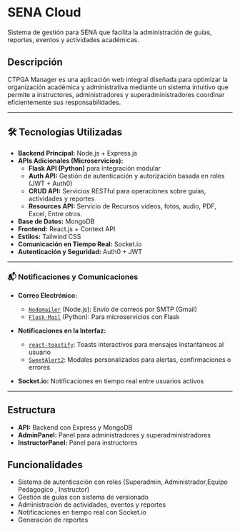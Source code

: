 # SENA Cloud

Sistema de gestión para SENA que facilita la administración de guías, reportes, eventos y actividades académicas.

## Descripción

CTPGA Manager es una aplicación web integral diseñada para optimizar la organización académica y administrativa mediante un sistema intuitivo que permite a instructores, administradores y superadministradores coordinar eficientemente sus responsabilidades.

---

## 🛠️ Tecnologías Utilizadas

- **Backend Principal:** Node.js + Express.js  
- **APIs Adicionales (Microservicios):**
  - **Flask API (Python)** para integración modular
  - **Auth API:** Gestión de autenticación y autorización basada en roles (JWT + Auth0)
  - **CRUD API:** Servicios RESTful para operaciones sobre guías, actividades y reportes
  - **Resources API:** Servicio de Recursos videos, fotos, audio, PDF, Excel, Entre otros.
- **Base de Datos:** MongoDB  
- **Frontend:** React.js + Context API  
- **Estilos:** Tailwind CSS  
- **Comunicación en Tiempo Real:** Socket.io  
- **Autenticación y Seguridad:** Auth0 + JWT  

---

### 📬 Notificaciones y Comunicaciones

- **Correo Electrónico:**
  - [`Nodemailer`](https://nodemailer.com/about/) (Node.js): Envío de correos por SMTP (Gmail)
  - [`Flask-Mail`](https://pythonhosted.org/Flask-Mail/) (Python): Para microservicios con Flask

- **Notificaciones en la Interfaz:**
  - [`react-toastify`](https://fkhadra.github.io/react-toastify/): Toasts interactivos para mensajes instantáneos al usuario
  - [`SweetAlert2`](https://sweetalert2.github.io/): Modales personalizados para alertas, confirmaciones o errores

- **Socket.io:** Notificaciones en tiempo real entre usuarios activos

---

## Estructura

- **API:** Backend con Express y MongoDB
- **AdminPanel:** Panel para administradores y superadministradores
- **InstructorPanel:** Panel para instructores

## Funcionalidades

- Sistema de autenticación con roles (Superadmin, Administrador,Equipo Pedagogico , Instructor)
- Gestión de guías con sistema de versionado
- Administración de actividades, eventos y reportes
- Notificaciones en tiempo real con Socket.io
- Generación de reportes


